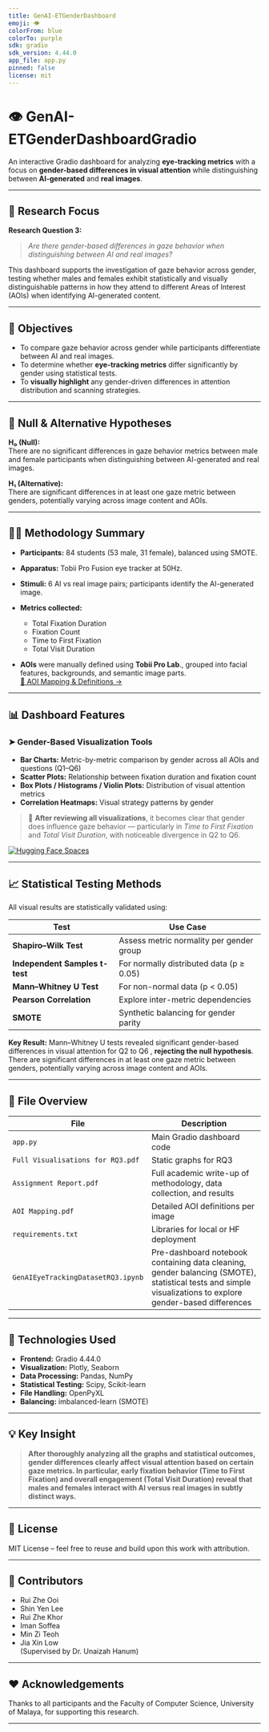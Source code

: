 ```yaml
---
title: GenAI-ETGenderDashboard
emoji: 👁️
colorFrom: blue
colorTo: purple
sdk: gradio
sdk_version: 4.44.0
app_file: app.py
pinned: false
license: mit
---
```


# 👁️ GenAI-ETGenderDashboardGradio

An interactive Gradio dashboard for analyzing **eye-tracking metrics** with a focus on **gender-based differences in visual attention** while distinguishing between **AI-generated** and **real images**.

---

## 📌 Research Focus

**Research Question 3:**
> *Are there gender-based differences in gaze behavior when distinguishing between AI and real images?*

This dashboard supports the investigation of gaze behavior across gender, testing whether males and females exhibit statistically and visually distinguishable patterns in how they attend to different Areas of Interest (AOIs) when identifying AI-generated content.

---

## 🎯 Objectives

- To compare gaze behavior across gender while participants differentiate between AI and real images.
- To determine whether **eye-tracking metrics** differ significantly by gender using statistical tests.
- To **visually highlight** any gender-driven differences in attention distribution and scanning strategies.

---

## 🧪 Null & Alternative Hypotheses

**H₀ (Null):**  
There are no significant differences in gaze behavior metrics between male and female participants when distinguishing between AI-generated and real images.

**H₁ (Alternative):**  
There are significant differences in at least one gaze metric between genders, potentially varying across image content and AOIs.

---

## 👨‍🔬 Methodology Summary

- **Participants:** 84 students (53 male, 31 female), balanced using SMOTE.
- **Apparatus:** Tobii Pro Fusion eye tracker at 50Hz.
- **Stimuli:** 6 AI vs real image pairs; participants identify the AI-generated image.
- **Metrics collected:**
  - Total Fixation Duration
  - Fixation Count
  - Time to First Fixation
  - Total Visit Duration

- **AOIs** were manually defined using **Tobii Pro Lab**., grouped into facial features, backgrounds, and semantic image parts.  
  [📄 AOI Mapping & Definitions →](https://docs.google.com/document/d/1FZL9sZbA2ZqEguZVm8fa-xwa6SUHsLyZ4YO3HMLMc6I/edit)

---

## 📊 Dashboard Features

### ➤ Gender-Based Visualization Tools

- **Bar Charts:** Metric-by-metric comparison by gender across all AOIs and questions (Q1–Q6)
- **Scatter Plots:** Relationship between fixation duration and fixation count
- **Box Plots / Histograms / Violin Plots:** Distribution of visual attention metrics
- **Correlation Heatmaps:** Visual strategy patterns by gender

> 🧠 **After reviewing all visualizations**, it becomes clear that gender does influence gaze behavior — particularly in *Time to First Fixation* and *Total Visit Duration*, with noticeable divergence in Q2 to Q6.

[![Hugging Face Spaces](https://img.shields.io/badge/🤗%20View%20Dashboard%20on-HuggingFace-blueviolet?logo=huggingface&logoColor=white)](https://huggingface.co/spaces/RextonRZ/GenAI-ETGenderDashboard)

---

## 📈 Statistical Testing Methods

All visual results are statistically validated using:

| Test | Use Case |
|------|----------|
| **Shapiro–Wilk Test** | Assess metric normality per gender group |
| **Independent Samples t-test** | For normally distributed data (p ≥ 0.05) |
| **Mann–Whitney U Test** | For non-normal data (p < 0.05) |
| **Pearson Correlation** | Explore inter-metric dependencies |
| **SMOTE** | Synthetic balancing for gender parity |

**Key Result:** Mann–Whitney U tests revealed significant gender-based differences in visual attention for Q2 to Q6 , **rejecting the null hypothesis**. There are significant differences in at least one gaze metric between genders, potentially varying across image content and AOIs.

---

## 📂 File Overview

| File | Description |
|------|-------------|
| `app.py` | Main Gradio dashboard code |
| `Full Visualisations for RQ3.pdf` | Static graphs for RQ3 |
| `Assignment Report.pdf` | Full academic write-up of methodology, data collection, and results |
| `AOI Mapping.pdf` | Detailed AOI definitions per image |
| `requirements.txt` | Libraries for local or HF deployment |
| `GenAIEyeTrackingDatasetRQ3.ipynb` | Pre-dashboard notebook containing data cleaning, gender balancing (SMOTE), statistical tests and simple visualizations to explore gender-based differences |

---

## 🚀 Technologies Used

- **Frontend:** Gradio 4.44.0
- **Visualization:** Plotly, Seaborn
- **Data Processing:** Pandas, NumPy
- **Statistical Testing:** Scipy, Scikit-learn
- **File Handling:** OpenPyXL
- **Balancing:** imbalanced-learn (SMOTE)

---

## 💡 Key Insight

> **After thoroughly analyzing all the graphs and statistical outcomes, gender differences clearly affect visual attention based on certain gaze metrics. In particular, early fixation behavior (Time to First Fixation) and overall engagement (Total Visit Duration) reveal that males and females interact with AI versus real images in subtly distinct ways.**

---

## 📜 License

MIT License – feel free to reuse and build upon this work with attribution.

---
## 👥 Contributors

- Rui Zhe Ooi  
- Shin Yen Lee  
- Rui Zhe Khor  
- Iman Soffea  
- Min Zi Teoh  
- Jia Xin Low  
(Supervised by Dr. Unaizah Hanum)

---

## ❤️ Acknowledgements

Thanks to all participants and the Faculty of Computer Science, University of Malaya, for supporting this research.

---
